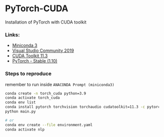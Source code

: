 # PyTorch-CUDA
Installation of PyTorch with CUDA toolkit
### Links:
* [Miniconda 3](https://docs.conda.io/en/latest/miniconda.html)
* [Visual Studio Community 2019](https://visualstudio.microsoft.com/)
* [CUDA Toolkit 11.3](https://developer.nvidia.com/cuda-11.3.0-download-archive?target_os=Windows&target_arch=x86_64&target_version=10&target_type=exe_local)
* [PyTorch - Stable (1.10)](https://pytorch.org/)
### Steps to reproduce
remember to run inside `ANACONDA Prompt (miniconda3)`
```sh
conda create -n torch_cuda python=3.9
conda activate torch_cuda
conda env list
conda install pytorch torchvision torchaudio cudatoolkit=11.3 -c pytorch
python main.py

# or
conda env create --file environment.yaml
conda activate nlp
```
